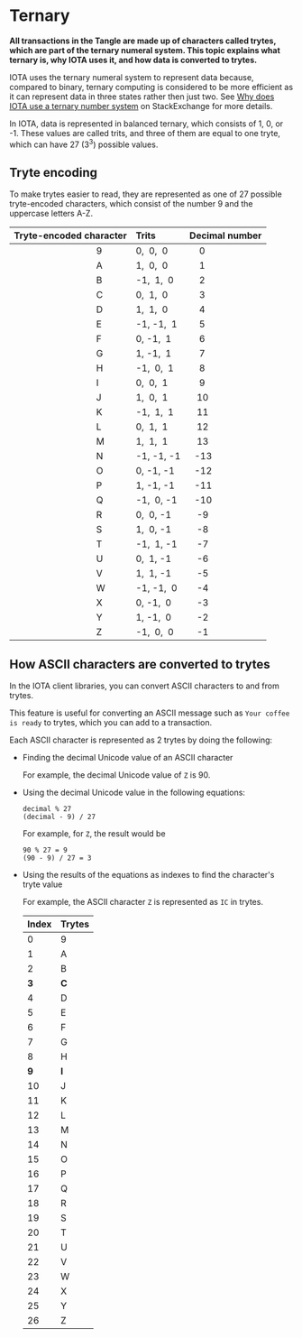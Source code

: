 # Ternary

**All transactions in the Tangle are made up of characters called trytes, which are part of the ternary numeral system. This topic explains what ternary is, why IOTA uses it, and how data is converted to trytes.**

IOTA uses the ternary numeral system to represent data because, compared to binary, ternary computing is considered to be more efficient as it can represent data in three states rather then just two. See [Why does IOTA use a ternary number system](https://iota.stackexchange.com/questions/8/why-does-iota-use-a-ternary-number-system) on StackExchange for more details.

In IOTA, data is represented in balanced ternary, which consists of 1, 0, or -1. These values are called trits, and three of them are equal to one tryte, which can have 27 (3<sup>3</sup>) possible values.

## Tryte encoding

To make trytes easier to read, they are represented as one of 27 possible tryte-encoded characters, which consist of the number 9 and the uppercase letters A-Z.

|**Tryte-encoded character**| **Trits**| **Decimal number**|
|:----------------------|:-----|:--------------|
|                                  9|  0,  0,  0 |     0|
|                                  A|  1,  0,  0 |     1|
|                                  B| -1,  1,  0 |     2|
|                                  C|  0,  1,  0 |     3|
|                                  D|  1,  1,  0 |     4|
|                                  E| -1, -1,  1 |     5|
|                                  F|  0, -1,  1 |     6|
|                                  G|  1, -1,  1 |     7|
|                                  H| -1,  0,  1 |     8|
|                                  I|  0,  0,  1 |     9|
|                                  J|  1,  0,  1 |    10|
|                                  K| -1,  1,  1 |    11|
|                                  L|  0,  1,  1 |    12|
|                                  M|  1,  1,  1 |    13|
|                                  N| -1, -1, -1 |   -13|
|                                  O|  0, -1, -1 |   -12|
|                                  P|  1, -1, -1 |   -11|
|                                  Q| -1,  0, -1 |   -10|
|                                  R|  0,  0, -1 |    -9|
|                                  S|  1,  0, -1 |    -8|
|                                  T| -1,  1, -1 |    -7|
|                                  U|  0,  1, -1 |    -6|
|                                  V|  1,  1, -1 |    -5|
|                                  W| -1, -1,  0 |    -4|
|                                  X|  0, -1,  0 |    -3|
|                                  Y|  1, -1,  0 |    -2|
|                                  Z| -1,  0,  0 |    -1|

## How ASCII characters are converted to trytes

In the IOTA client libraries, you can convert ASCII characters to and from trytes.

This feature is useful for converting an ASCII message such as `Your coffee is ready` to trytes, which you can add to a transaction.

Each ASCII character is represented as 2 trytes by doing the following:

- Finding the decimal Unicode value of an ASCII character

    For example, the decimal Unicode value of `Z` is 90.

- Using the decimal Unicode value in the following equations:

    ```
    decimal % 27
    (decimal - 9) / 27
    ```

    For example, for `Z`, the result would be

    ```
    90 % 27 = 9
    (90 - 9) / 27 = 3
    ```

- Using the results of the equations as indexes to find the character's tryte value

    For example, the ASCII character `Z` is represented as `IC` in trytes.

    |**Index** |**Trytes**|
    |--|--|
    |0|9|
    |1|A|
    |2|B|
    |**__3__**|**__C__**|
    |4|D|
    |5|E|
    |6|F|
    |7|G|
    |8|H|
    |**__9__**|**__I__**|
    |10|J|
    |11|K|
    |12|L|
    |13|M|
    |14|N|
    |15|O|
    |16|P|
    |17|Q|
    |18|R|
    |19|S|
    |20|T|
    |21|U|
    |22|V|
    |23|W|
    |24|X|
    |25|Y|
    |26|Z|
